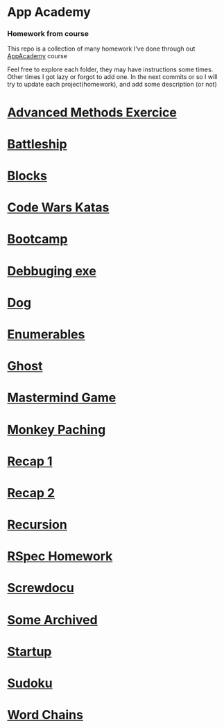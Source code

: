# App Academy

### Homework from course

This repo is a collection of many homework I've done through out [AppAcademy](http://open.appacademy.io) course

Feel free to explore each folder, they may have instructions some times. Other times I got lazy or forgot to add one.
In the next commits or so I will try to update each project(homework), and add some description (or not)

# [Advanced Methods Exercice](advanced_methods_exercise/)
# [Battleship](battleship_project/)
# [Blocks](blocks_project/)
# [Code Wars Katas](codewars_exercices/)
# [Bootcamp](bootcamp_project/)
# [Debbuging exe](debugging_exercise_2/)
# [Dog]()
# [Enumerables]()
# [Ghost]()
# [Mastermind Game]()
# [Monkey Paching]()
# [Recap 1]()
# [Recap 2]()
# [Recursion]()
# [RSpec Homework]()
# [Screwdocu]()
# [Some Archived]()
# [Startup]()
# [Sudoku]()
# [Word Chains]()
